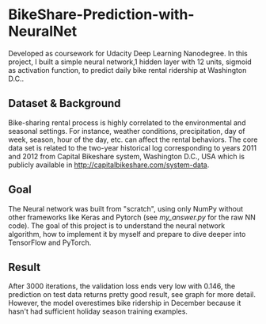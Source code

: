 # BikeShare-Prediction-with-NeuralNet
Developed as coursework for Udacity Deep Learning Nanodegree. In this project, I built a simple neural network,1 hidden layer with 12 units, sigmoid as activation function, to predict daily bike rental ridership at Washington D.C..

## Dataset & Background
Bike-sharing rental process is highly correlated to the environmental and seasonal settings. For instance, weather conditions, precipitation, day of week, season, hour of the day, etc. can affect the rental behaviors. The core data set is related to the two-year historical log corresponding to years 2011 and 2012 from Capital Bikeshare system, Washington D.C., USA which is publicly available in http://capitalbikeshare.com/system-data. 

## Goal
The Neural network was built from "scratch", using only NumPy without other frameworks like Keras and Pytorch (see *my_answer.py* for the raw NN code). The goal of this project is to understand the neural network algorithm, how to implement it by myself and prepare to dive deeper into TensorFlow and PyTorch.

## Result

After 3000 iterations, the validation loss ends very low with 0.146, the prediction on test data returns pretty good result, see graph for more detail. However, the model overestimes bike ridership in December because it hasn't had sufficient holiday season training examples. 



